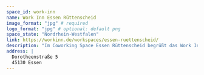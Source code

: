 ```yaml
---
space_id: work-inn
name: Work Inn Essen Rüttenscheid
image_format: "jpg" # required
logo_format: "jpg" # optional: default png
space_state: "Nordrhein-Westfalen"
link: https://workinn.de/workspaces/essen-ruettenscheid/
description: "Im Coworking Space Essen Rüttenscheid begrüßt das Work Inn seine Community im RüKarree, direkt am Rüttenscheider Stern. Die Location besticht durch ihre zentrale Lage in einem der attraktivsten Ausgeh- und Szeneviertel im gesamten Ruhrgebiet. Zahlreiche Cafés, Restaurants, Bars und Boutiquen befinden sich in unmittelbarer Nähe. Die Flächen im stadtbekannten RüKarree wurden aufwendig modernisiert und setzen mit dem Motto „Impressionismus – Expressionismus“ einen dem kreativen Umfeld angemessenen Akzent. Auf zwei Etagen verteilen sich Offices, Open Spaces, Meetingräume und Lounges. Alles perfekt eingerichtet und arrangiert für produktive Tage und eine branchenübergreifende Community. "
address: |
  Dorotheenstraße 5
  45130 Essen
---
```

